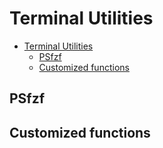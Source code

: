 # Terminal Utilities

- [Terminal Utilities](#terminal-utilities)
  - [PSfzf](#psfzf)
  - [Customized functions](#customized-functions)

## PSfzf

## Customized functions
